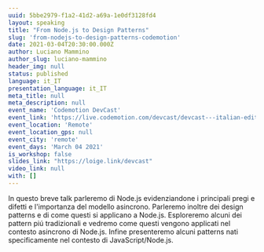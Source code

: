 ```yaml
---
uuid: 5bbe2979-f1a2-41d2-a69a-1e0df3128fd4
layout: speaking
title: "From Node.js to Design Patterns"
slug: 'from-nodejs-to-design-patterns-codemotion'
date: 2021-03-04T20:30:00.000Z
author: Luciano Mammino
author_slug: luciano-mammino
header_img: null
status: published
language: it_IT
presentation_language: it_IT
meta_title: null
meta_description: null
event_name: 'Codemotion DevCast'
event_link: 'https://live.codemotion.com/devcast/devcast---italian-edition-04032021'
event_location: 'Remote'
event_location_gps: null
event_city: 'remote'
event_days: 'March 04 2021'
is_workshop: false
slides_link: "https://loige.link/devcast"
video_link: null
with: []
---
```


In questo breve talk parleremo di Node.js evidenziandone i principali pregi e difetti e l'importanza del modello asincrono. Parleremo inoltre dei design patterns e di come questi si applicano a Node.js. Esploreremo alcuni dei pattern piú tradizionali e vedremo come questi vengono applicati nel contesto asincrono di Node.js. Infine presenteremo alcuni patterns nati specificamente nel contesto di JavaScript/Node.js.